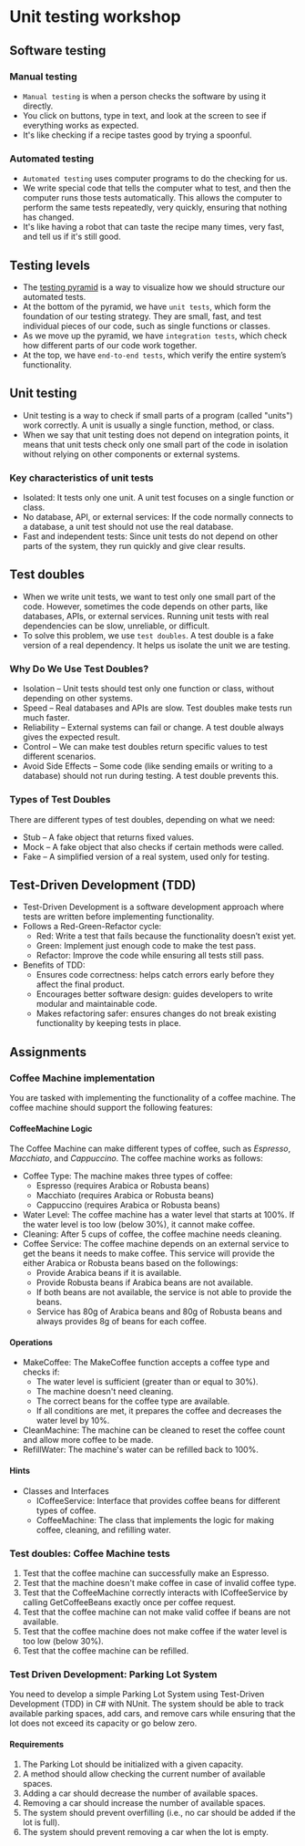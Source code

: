 # Unit testing workshop

## Software testing
### Manual testing
* `Manual testing` is when a person checks the software by using it directly.
* You click on buttons, type in text, and look at the screen to see if everything works as expected.
* It's like checking if a recipe tastes good by trying a spoonful.
### Automated testing
* `Automated testing` uses computer programs to do the checking for us.
* We write special code that tells the computer what to test, and then the computer runs those tests automatically. This allows the computer to perform the same tests repeatedly, very quickly, ensuring that nothing has changed.
* It's like having a robot that can taste the recipe many times, very fast, and tell us if it's still good.

## Testing levels
* The [testing pyramid](https://www.google.com/search?q=testing+pyramid) is a way to visualize how we should structure our automated tests.
* At the bottom of the pyramid, we have `unit tests`, which form the foundation of our testing strategy. They are small, fast, and test individual pieces of our code, such as single functions or classes.
* As we move up the pyramid, we have `integration tests`, which check how different parts of our code work together.
* At the top, we have `end-to-end tests`, which verify the entire system’s functionality.

## Unit testing
* Unit testing is a way to check if small parts of a program (called "units") work correctly. A unit is usually a single function, method, or class.
* When we say that unit testing does not depend on integration points, it means that unit tests check only one small part of the code in isolation without relying on other components or external systems.

### Key characteristics of unit tests
* Isolated: It tests only one unit. A unit test focuses on a single function or class.
* No database, API, or external services: If the code normally connects to a database, a unit test should not use the real database.
* Fast and independent tests: Since unit tests do not depend on other parts of the system, they run quickly and give clear results.

## Test doubles
* When we write unit tests, we want to test only one small part of the code. However, sometimes the code depends on other parts, like databases, APIs, or external services. Running unit tests with real dependencies can be slow, unreliable, or difficult.
* To solve this problem, we use `test doubles`. A test double is a fake version of a real dependency. It helps us isolate the unit we are testing.

### Why Do We Use Test Doubles?
* Isolation – Unit tests should test only one function or class, without depending on other systems.
* Speed – Real databases and APIs are slow. Test doubles make tests run much faster.
* Reliability – External systems can fail or change. A test double always gives the expected result.
* Control – We can make test doubles return specific values to test different scenarios.
* Avoid Side Effects – Some code (like sending emails or writing to a database) should not run during testing. A test double prevents this.

### Types of Test Doubles
There are different types of test doubles, depending on what we need:
* Stub – A fake object that returns fixed values.
* Mock – A fake object that also checks if certain methods were called.
* Fake – A simplified version of a real system, used only for testing.

## Test-Driven Development (TDD)
* Test-Driven Development is a software development approach where tests are written before implementing functionality.
* Follows a Red-Green-Refactor cycle:
    * Red: Write a test that fails because the functionality doesn’t exist yet.
    * Green: Implement just enough code to make the test pass.
    * Refactor: Improve the code while ensuring all tests still pass.
* Benefits of TDD:
    * Ensures code correctness: helps catch errors early before they affect the final product.
    * Encourages better software design: guides developers to write modular and maintainable code.
    * Makes refactoring safer: ensures changes do not break existing functionality by keeping tests in place.

## Assignments
### Coffee Machine implementation
You are tasked with implementing the functionality of a coffee machine. The coffee machine should support the following features:
#### CoffeeMachine Logic
The Coffee Machine can make different types of coffee, such as *Espresso*, *Macchiato*, and *Cappuccino*. The coffee machine works as follows:
* Coffee Type: The machine makes three types of coffee:
    * Espresso (requires Arabica or Robusta beans)
    * Macchiato (requires Arabica or Robusta beans)
    * Cappuccino (requires Arabica or Robusta beans)
* Water Level: The coffee machine has a water level that starts at 100%. If the water level is too low (below 30%), it cannot make coffee.
* Cleaning: After 5 cups of coffee, the coffee machine needs cleaning.
* Coffee Service: The coffee machine depends on an external service to get the beans it needs to make coffee. This service will provide the either Arabica or Robusta beans based on the followings:
    * Provide Arabica beans if it is available.
    * Provide Robusta beans if Arabica beans are not available.
    * If both beans are not available, the service is not able to provide the beans.
    * Service has 80g of Arabica beans and 80g of Robusta beans and always provides 8g of beans for each coffee.
#### Operations
* MakeCoffee: The MakeCoffee function accepts a coffee type and checks if:
    * The water level is sufficient (greater than or equal to 30%).
    * The machine doesn't need cleaning.
    * The correct beans for the coffee type are available.
    * If all conditions are met, it prepares the coffee and decreases the water level by 10%.
* CleanMachine: The machine can be cleaned to reset the coffee count and allow more coffee to be made.
* RefillWater: The machine's water can be refilled back to 100%.
#### Hints
* Classes and Interfaces
    * ICoffeeService: Interface that provides coffee beans for different types of coffee.
    * CoffeeMachine: The class that implements the logic for making coffee, cleaning, and refilling water.

### Test doubles: Coffee Machine tests
1. Test that the coffee machine can successfully make an Espresso.
2. Test that the machine doesn't make coffee in case of invalid coffee type.
3. Test that the CoffeeMachine correctly interacts with ICoffeeService by calling GetCoffeeBeans exactly once per coffee request.
4. Test that the coffee machine can not make valid coffee if beans are not available.
5. Test that the coffee machine does not make coffee if the water level is too low (below 30%).
6. Test that the coffee machine can be refilled.

### Test Driven Development: Parking Lot System
You need to develop a simple Parking Lot System using Test-Driven Development (TDD) in C# with NUnit. The system should be able to track available parking spaces, add cars, and remove cars while ensuring that the lot does not exceed its capacity or go below zero.

#### Requirements
1. The Parking Lot should be initialized with a given capacity.
2. A method should allow checking the current number of available spaces.
3. Adding a car should decrease the number of available spaces.
4. Removing a car should increase the number of available spaces.
5. The system should prevent overfilling (i.e., no car should be added if the lot is full).
6. The system should prevent removing a car when the lot is empty.
